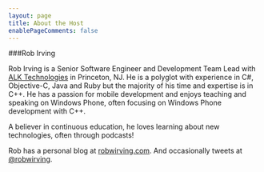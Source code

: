 ```yaml
---
layout: page
title: About the Host
enablePageComments: false 
---
```


###Rob Irving

Rob Irving is a Senior Software Engineer and Development Team Lead with [ALK Technologies](http://www.alk.com) in Princeton, NJ. He is a polyglot with experience in C#, Objective-C, Java and Ruby but the majority of his time and expertise is in C++. He has a passion for mobile development and enjoys teaching and speaking on Windows Phone, often focusing on Windows Phone development with C++.

A believer in continuous education, he loves learning about new technologies, often through podcasts!

Rob has a personal blog at [robwirving.com](http://www.robwirving.com). And occasionally tweets at [@robwirving](http://www.twitter.com/robwirving).
